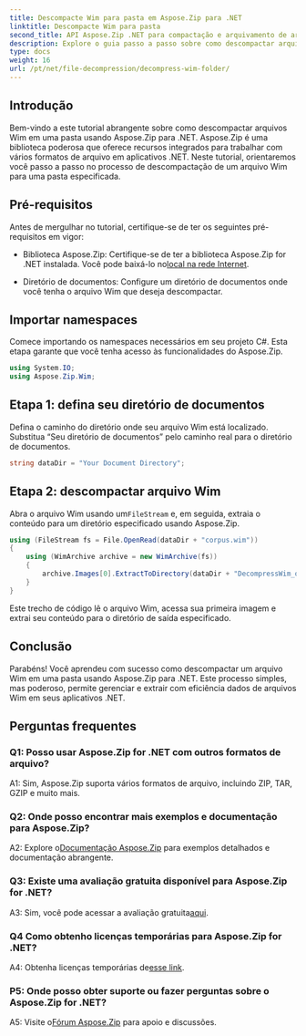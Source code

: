 ```yaml
---
title: Descompacte Wim para pasta em Aspose.Zip para .NET
linktitle: Descompacte Wim para pasta
second_title: API Aspose.Zip .NET para compactação e arquivamento de arquivos
description: Explore o guia passo a passo sobre como descompactar arquivos Wim usando Aspose.Zip para .NET. Baixe a biblioteca, siga o tutorial e gerencie arquivos compactados com eficiência em seus aplicativos .NET.
type: docs
weight: 16
url: /pt/net/file-decompression/decompress-wim-folder/
---
```

## Introdução

Bem-vindo a este tutorial abrangente sobre como descompactar arquivos Wim em uma pasta usando Aspose.Zip para .NET. Aspose.Zip é uma biblioteca poderosa que oferece recursos integrados para trabalhar com vários formatos de arquivo em aplicativos .NET. Neste tutorial, orientaremos você passo a passo no processo de descompactação de um arquivo Wim para uma pasta especificada.

## Pré-requisitos

Antes de mergulhar no tutorial, certifique-se de ter os seguintes pré-requisitos em vigor:

-  Biblioteca Aspose.Zip: Certifique-se de ter a biblioteca Aspose.Zip for .NET instalada. Você pode baixá-lo no[local na rede Internet](https://releases.aspose.com/zip/net/).

- Diretório de documentos: Configure um diretório de documentos onde você tenha o arquivo Wim que deseja descompactar.

## Importar namespaces

Comece importando os namespaces necessários em seu projeto C#. Esta etapa garante que você tenha acesso às funcionalidades do Aspose.Zip.

```csharp
using System.IO;
using Aspose.Zip.Wim;
```

## Etapa 1: defina seu diretório de documentos

Defina o caminho do diretório onde seu arquivo Wim está localizado. Substitua “Seu diretório de documentos” pelo caminho real para o diretório de documentos.

```csharp
string dataDir = "Your Document Directory";
```

## Etapa 2: descompactar arquivo Wim

 Abra o arquivo Wim usando um`FileStream` e, em seguida, extraia o conteúdo para um diretório especificado usando Aspose.Zip.

```csharp
using (FileStream fs = File.OpenRead(dataDir + "corpus.wim"))
{
    using (WimArchive archive = new WimArchive(fs))
    {
        archive.Images[0].ExtractToDirectory(dataDir + "DecompressWim_out");
    }
}
```

Este trecho de código lê o arquivo Wim, acessa sua primeira imagem e extrai seu conteúdo para o diretório de saída especificado.

## Conclusão

Parabéns! Você aprendeu com sucesso como descompactar um arquivo Wim em uma pasta usando Aspose.Zip para .NET. Este processo simples, mas poderoso, permite gerenciar e extrair com eficiência dados de arquivos Wim em seus aplicativos .NET.

## Perguntas frequentes

### Q1: Posso usar Aspose.Zip for .NET com outros formatos de arquivo?

A1: Sim, Aspose.Zip suporta vários formatos de arquivo, incluindo ZIP, TAR, GZIP e muito mais.

### Q2: Onde posso encontrar mais exemplos e documentação para Aspose.Zip?

 A2: Explore o[Documentação Aspose.Zip](https://reference.aspose.com/zip/net/) para exemplos detalhados e documentação abrangente.

### Q3: Existe uma avaliação gratuita disponível para Aspose.Zip for .NET?

 A3: Sim, você pode acessar a avaliação gratuita[aqui](https://releases.aspose.com/).

### Q4 Como obtenho licenças temporárias para Aspose.Zip for .NET?

 A4: Obtenha licenças temporárias de[esse link](https://purchase.aspose.com/temporary-license/).

### P5: Onde posso obter suporte ou fazer perguntas sobre o Aspose.Zip for .NET?

 A5: Visite o[Fórum Aspose.Zip](https://forum.aspose.com/c/zip/37) para apoio e discussões.